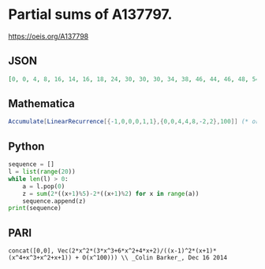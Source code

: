 # Partial sums of A137797\.
https://oeis.org/A137798
## JSON
```JSON
[0, 0, 4, 8, 16, 14, 16, 18, 24, 30, 30, 30, 34, 38, 46, 44, 46, 48, 54, 60, 60, 60, 64, 68, 76, 74, 76, 78, 84, 90, 90, 90, 94, 98, 106, 104, 106, 108, 114, 120, 120, 120, 124, 128, 136, 134, 136, 138, 144, 150, 150, 150, 154, 158, 166, 164, 166, 168, 174, 180, 180, 180]
```
## Mathematica
```Mathematica
Accumulate[LinearRecurrence[{-1,0,0,0,1,1},{0,0,4,4,8,-2,2},100]] (* or *) LinearRecurrence[{0,1,0,0,1,0,-1},{0,0,4,8,16,14,16},100] (* _Harvey P. Dale_, Jun 08 2015 *)
```
## Python
```Python
sequence = []
l = list(range(20))
while len(l) > 0:
    a = l.pop(0)
    z = sum(2*((x+1)%5)-2*((x+1)%2) for x in range(a))
    sequence.append(z)
print(sequence)
```
## PARI
```PARI
concat([0,0], Vec(2*x^2*(3*x^3+6*x^2+4*x+2)/((x-1)^2*(x+1)*(x^4+x^3+x^2+x+1)) + O(x^100))) \\ _Colin Barker_, Dec 16 2014
```
